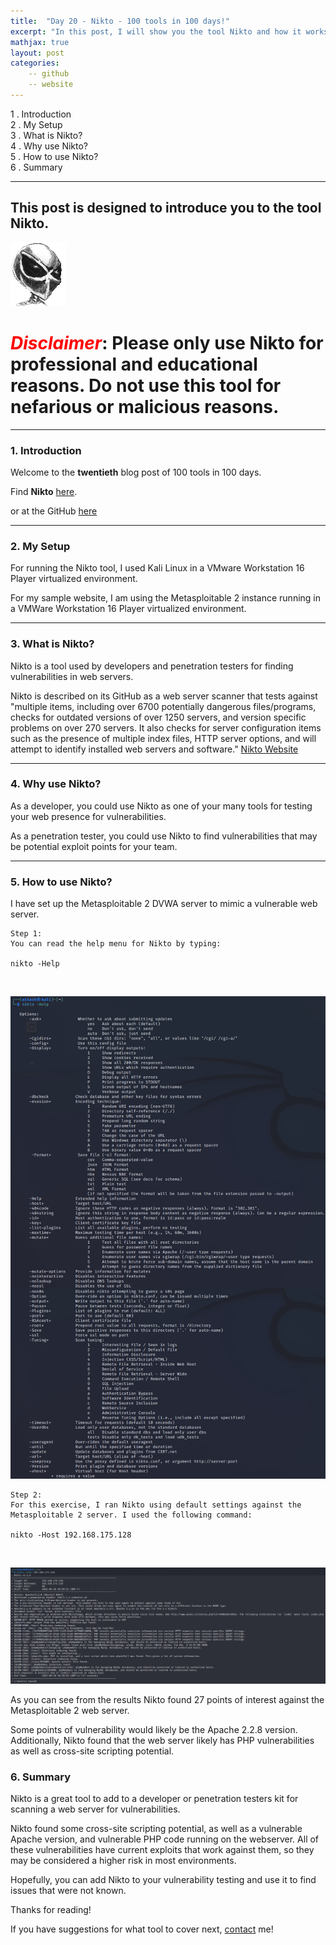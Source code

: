 ```yaml
---
title:  "Day 20 - Nikto - 100 tools in 100 days!"
excerpt: "In this post, I will show you the tool Nikto and how it works."
mathjax: true
layout: post
categories:
    -- github
    -- website
---
```


1 . Introduction
<br>
2 . My Setup
<br>
3 . What is Nikto?
<br>
4 . Why use Nikto?
<br>
5 . How to use Nikto?
<br>
6 . Summary

---

## This post is designed to introduce you to the tool Nikto.

![](https://raw.githubusercontent.com/matthewomccorkle/matthewomccorkle.github.io/master/_posts/assets/100%20tools/nikto/nikto0.png)

# <span style="color:red">***Disclaimer***</span>: **Please only use Nikto for professional and educational reasons. Do not use this tool for nefarious or malicious reasons.**

---

### 1. **Introduction**

Welcome to the **twentieth** blog post of 100 tools in 100 days.<br> 


Find **Nikto** [here](https://cirt.net/Nikto2).

or at the GitHub [here](https://github.com/sullo/nikto)

---

### 2. **My Setup**

For running the Nikto tool, I used Kali Linux in a VMware Workstation 16 Player virtualized environment.

For my sample website, I am using the Metasploitable 2 instance running in a VMWare Workstation 16 Player virtualized environment. 

---

### 3. **What is Nikto?**

Nikto is a tool used by developers and penetration testers for finding vulnerabilities in web servers. 

Nikto is described on its GitHub as a web server scanner that tests against "multiple items, including over 6700 potentially dangerous files/programs, checks for outdated versions of over 1250 servers, and version specific problems on over 270 servers. It also checks for server configuration items such as the presence of multiple index files, HTTP server options, and will attempt to identify installed web servers and software." [Nikto Website](https://github.com/sullo/nikto/wiki/Overview-&-Description#:~:text=for%20multiple%20items,servers%20and%20software.)

---

### 4. **Why use Nikto?**

As a developer, you could use Nikto as one of your many tools for testing your web presence for vulnerabilities. 

As a penetration tester, you could use Nikto to find vulnerabilities that may be potential exploit points for your team. 

---

### 5. **How to use Nikto?**

I have set up the Metasploitable 2 DVWA server to mimic a vulnerable web server.

    Step 1:
    You can read the help menu for Nikto by typing:

    nikto -Help

<br>

![](https://raw.githubusercontent.com/matthewomccorkle/matthewomccorkle.github.io/master/_posts/assets/100%20tools/nikto/nikto2.PNG)

    Step 2:
    For this exercise, I ran Nikto using default settings against the 
    Metasploitable 2 server. I used the following command:

    nikto -Host 192.168.175.128

<br>

![](https://raw.githubusercontent.com/matthewomccorkle/matthewomccorkle.github.io/master/_posts/assets/100%20tools/nikto/nikto1.PNG)

As you can see from the results Nikto found 27 points of interest against the Metasploitable 2 web server.

Some points of vulnerability would likely be the Apache 2.2.8 version. Additionally, Nikto found that the web server likely has PHP vulnerabilities as well as cross-site scripting potential. 

### 6. **Summary**

Nikto is a great tool to add to a developer or penetration testers kit for scanning a web server for vulnerabilities. 

Nikto found some cross-site scripting potential, as well as a vulnerable Apache version, and vulnerable PHP code running on the webserver. All of these vulnerabilities have current exploits that work against them, so they may be considered a higher risk in most environments. 

Hopefully, you can add Nikto to your vulnerability testing and use it to find issues that were not known. 

Thanks for reading!<br>

If you have suggestions for what tool to cover next, [contact](mailto:matthew.o.mccorkle@gmail.com) me!
